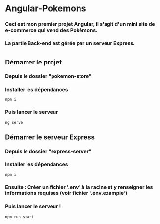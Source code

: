 # Angular-Pokemons

### Ceci est mon premier projet Angular, il s'agit d'un mini site de e-commerce qui vend des Pokémons.

### La partie Back-end est gérée par un serveur Express.

#

## Démarrer le projet
### Depuis le dossier "pokemon-store" 
### Installer les dépendances
```
npm i
```
### Puis lancer le serveur
```
ng serve
```

## Démarrer le serveur Express
### Depuis le dossier "express-server" 
### Installer les dépendances
```
npm i
```
### Ensuite : Créer un fichier '.env' à la racine et y renseigner les informations requises (voir fichier '.env.example')
### Puis lancer le serveur !
```
npm run start
```
